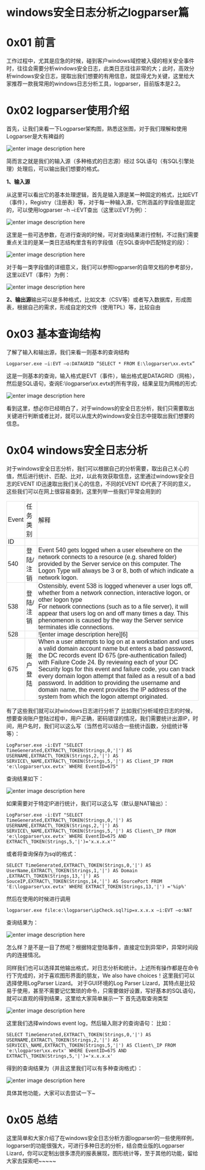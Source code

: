 # windows安全日志分析之logparser篇

0x01 前言
=====

工作过程中，尤其是应急的时候，碰到客户windows域控被入侵的相关安全事件时，往往会需要分析windows安全日志，此类日志往往非常的大；此时，高效分析windows安全日志，提取出我们想要的有用信息，就显得尤为关键，这里给大家推荐一款我常用的windows日志分析工具，logparser，目前版本是2.2。

0x02 logparser使用介绍
=====

首先，让我们来看一下Logparser架构图，熟悉这张图，对于我们理解和使用Logparser是大有裨益的

![enter image description here](http://drops.javaweb.org/uploads/images/61733a50a3222c24dbc23d6defedf9dbdcfb494b.jpg)

简而言之就是我们的输入源（多种格式的日志源）经过 SQL语句（有SQL引擎处理）处理后，可以输出我们想要的格式。

**1、输入源**

从这里可以看出它的基本处理逻辑，首先是输入源是某一种固定的格式，比如EVT（事件），Registry（注册表）等，对于每一种输入源，它所涵盖的字段值是固定的，可以使用logparser –h –i:EVT查出（这里以EVT为例）：

![enter image description here](http://drops.javaweb.org/uploads/images/e29947582559bbf7da1b1bc6de5e349fa0ac25e0.jpg)

这里是一些可选参数，在进行查询的时候，可对查询结果进行控制，不过我们需要重点关注的是某一类日志结构里含有的字段值（在SQL查询中匹配特定的段）：

![enter image description here](http://drops.javaweb.org/uploads/images/388cc1605d8ccedaceaec53b7e400b58925ef14a.jpg)

对于每一类字段值的详细意义，我们可以参照logparser的自带文档的参考部分，这里以EVT（事件）为例：

![enter image description here](http://drops.javaweb.org/uploads/images/9a6b495039b5f30213b65de37aadf2ffe5c2372a.jpg)

**2、输出源**输出可以是多种格式，比如文本（CSV等）或者写入数据库，形成图表，根据自己的需求，形成自定的文件（使用TPL）等，比较自由

0x03 基本查询结构
=====

了解了输入和输出源，我们来看一则基本的查询结构

```
Logparser.exe –i:EVT –o:DATAGRID “SELECT * FROM E:\logparser\xx.evtx”

```

这是一则基本的查询，输入格式是EVT（事件），输出格式是DATAGRID（网格），然后是SQL语句，查询E:\logparser\xx.evtx的所有字段，结果呈现为网格的形式:

![enter image description here](http://drops.javaweb.org/uploads/images/1349b3e6768fbf8bfcc0fc0dfb16f9dfb78f16ea.jpg)

看到这里，想必你已经明白了，对于windows的安全日志分析，我们只需要取出关键进行判断或者比对，就可以从庞大的windows安全日志中提取出我们想要的信息。

0x04 windows安全日志分析
=====

对于windows安全日志分析，我们可以根据自己的分析需要，取出自己关心的值，然后进行统计、匹配、比对，以此有效获取信息，这里通过windows安全日志的EVENT ID迅速取出我们关心的信息，不同的EVENT ID代表了不同的意义，这些我们可以在网上很容易查到，这里列举一些我们平常会用到的

<table style="box-sizing: border-box; border-collapse: separate; border-spacing: 0px; background-color: rgb(255, 255, 255); border-top: 1px solid rgb(224, 224, 224); border-left: 1px solid rgb(224, 224, 224); font-family: Helvetica, Arial, &quot;Hiragino Sans GB&quot;, sans-serif; letter-spacing: normal; orphans: 2; text-indent: 0px; text-transform: none; widows: 2; word-spacing: 0px; -webkit-text-stroke-width: 0px; text-decoration-style: initial; text-decoration-color: initial;"><tbody style="box-sizing: border-box;"><tr style="box-sizing: border-box;"><td style="box-sizing: border-box; padding: 0px 3px; border-bottom: 1px solid rgb(224, 224, 224); border-right: 1px solid rgb(224, 224, 224);">Event</td><td style="box-sizing: border-box; padding: 0px 3px; border-bottom: 1px solid rgb(224, 224, 224); border-right: 1px solid rgb(224, 224, 224);">任务类别</td><td style="box-sizing: border-box; padding: 0px 3px; border-bottom: 1px solid rgb(224, 224, 224); border-right: 1px solid rgb(224, 224, 224);">解释</td></tr><tr style="box-sizing: border-box;"><td style="box-sizing: border-box; padding: 0px 3px; border-bottom: 1px solid rgb(224, 224, 224); border-right: 1px solid rgb(224, 224, 224);">ID</td><td style="box-sizing: border-box; padding: 0px 3px; border-bottom: 1px solid rgb(224, 224, 224); border-right: 1px solid rgb(224, 224, 224);"></td><td style="box-sizing: border-box; padding: 0px 3px; border-bottom: 1px solid rgb(224, 224, 224); border-right: 1px solid rgb(224, 224, 224);"></td></tr><tr style="box-sizing: border-box;"><td style="box-sizing: border-box; padding: 0px 3px; border-bottom: 1px solid rgb(224, 224, 224); border-right: 1px solid rgb(224, 224, 224);">540</td><td style="box-sizing: border-box; padding: 0px 3px; border-bottom: 1px solid rgb(224, 224, 224); border-right: 1px solid rgb(224, 224, 224);">登陆/注销</td><td style="box-sizing: border-box; padding: 0px 3px; border-bottom: 1px solid rgb(224, 224, 224); border-right: 1px solid rgb(224, 224, 224);">Event 540 gets logged when a user elsewhere on the network connects to a resource (e.g. shared folder) provided by the Server service on this computer. The Logon Type will always be 3 or 8, both of which indicate a network logon.</td></tr><tr style="box-sizing: border-box;"><td style="box-sizing: border-box; padding: 0px 3px; border-bottom: 1px solid rgb(224, 224, 224); border-right: 1px solid rgb(224, 224, 224);">538</td><td style="box-sizing: border-box; padding: 0px 3px; border-bottom: 1px solid rgb(224, 224, 224); border-right: 1px solid rgb(224, 224, 224);">登陆/注销</td><td style="box-sizing: border-box; padding: 0px 3px; border-bottom: 1px solid rgb(224, 224, 224); border-right: 1px solid rgb(224, 224, 224);">Ostensibly, event 538 is logged whenever a user logs off, whether from a network connection, interactive logon, or other&nbsp;logon type<br style="box-sizing: border-box;">For network connections (such as to a file server), it will appear that users log on and off many times a day. This phenomenon is caused by the way the Server service terminates idle connections.&nbsp;</td></tr><tr style="box-sizing: border-box;"><td style="box-sizing: border-box; padding: 0px 3px; border-bottom: 1px solid rgb(224, 224, 224); border-right: 1px solid rgb(224, 224, 224);">528</td><td style="box-sizing: border-box; padding: 0px 3px; border-bottom: 1px solid rgb(224, 224, 224); border-right: 1px solid rgb(224, 224, 224);"></td><td style="box-sizing: border-box; padding: 0px 3px; border-bottom: 1px solid rgb(224, 224, 224); border-right: 1px solid rgb(224, 224, 224);">![enter image description here][6]</td></tr><tr style="box-sizing: border-box;"><td style="box-sizing: border-box; padding: 0px 3px; border-bottom: 1px solid rgb(224, 224, 224); border-right: 1px solid rgb(224, 224, 224);">675</td><td style="box-sizing: border-box; padding: 0px 3px; border-bottom: 1px solid rgb(224, 224, 224); border-right: 1px solid rgb(224, 224, 224);">账户登陆</td><td style="box-sizing: border-box; padding: 0px 3px; border-bottom: 1px solid rgb(224, 224, 224); border-right: 1px solid rgb(224, 224, 224);">When a user attempts to log on at a workstation and uses a valid domain account name but enters a bad password, the DC records event ID 675 (pre-authentication failed) with Failure Code&nbsp;24. By reviewing each of your DC Security logs for this event and failure code, you can track every domain logon attempt that failed as a result of a bad password. In addition to providing the username and domain name, the event provides the IP address of the system from which the logon attempt originated.</td></tr></tbody></table>

有了这些我们就可以对windows日志进行分析了 比如我们分析域控日志的时候，想要查询账户登陆过程中，用户正确，密码错误的情况，我们需要统计出源IP，时间，用户名时，我们可以这么写（当然也可以结合一些统计函数，分组统计等等）：

```
LogParser.exe -i:EVT "SELECT TimeGenerated,EXTRACT\_TOKEN(Strings,0,'|') AS USERNAME,EXTRACT\_TOKEN(Strings,2,'|') AS SERVICE\_NAME,EXTRACT\_TOKEN(Strings,5,'|') AS Client_IP FROM 'e:\logparser\xx.evtx' WHERE EventID=675"

```

查询结果如下：

![enter image description here](http://drops.javaweb.org/uploads/images/bbf14bf13b61e801fcf45b8c86f2e42e6f81ec3c.jpg)

如果需要对于特定IP进行统计，我们可以这么写（默认是NAT输出）：

```
LogParser.exe -i:EVT "SELECT TimeGenerated,EXTRACT\_TOKEN(Strings,0,'|') AS USERNAME,EXTRACT\_TOKEN(Strings,2,'|') AS SERVICE\_NAME,EXTRACT\_TOKEN(Strings,5,'|') AS Client\_IP FROM 'e:\logparser\xx.evtx' WHERE EventID=675 AND EXTRACT\_TOKEN(Strings,5,'|')='x.x.x.x'"

```

或者将查询保存为sql的格式：

```
SELECT TimeGenerated,EXTRACT\_TOKEN(Strings,0,'|') AS UserName,EXTRACT\_TOKEN(Strings,1,'|') AS Domain ,EXTRACT\_TOKEN(Strings,13,'|') AS SouceIP,EXTRACT\_TOKEN(Strings,14,'|') AS SourcePort FROM 'E:\logparser\xx.evtx' WHERE EXTRACT_TOKEN(Strings,13,'|') ='%ip%'

```

然后在使用的时候进行调用

```
logparser.exe file:e:\logparser\ipCheck.sql?ip=x.x.x.x –i:EVT –o:NAT

```

查询结果为：

![enter image description here](http://drops.javaweb.org/uploads/images/2900ea110066b12151fb56dce9abfe3a1907edf1.jpg)

怎么样？是不是一目了然呢？根据特定登陆事件，直接定位到异常IP，异常时间段内的连接情况。

同样我们也可以选择其他输出格式，对日志分析和统计。上述所有操作都是在命令行下完成的，对于喜欢图形界面的朋友，We also have choices！这里我们可以选择使用LogParser Lizard。 对于GUI环境的Log Parser Lizard，其特点是比较易于使用，甚至不需要记忆繁琐的命令，只需要做好设置，写好基本的SQL语句，就可以直观的得到结果，这里给大家简单展示一下 首先选取查询类型

![enter image description here](http://drops.javaweb.org/uploads/images/2e6a10cc5074781c4523e9d89db815173d282bda.jpg)

这里我们选择windows event log，然后输入刚才的查询语句： 比如：

```
SELECT TimeGenerated,EXTRACT\_TOKEN(Strings,0,'|') AS USERNAME,EXTRACT\_TOKEN(Strings,2,'|') AS SERVICE\_NAME,EXTRACT\_TOKEN(Strings,5,'|') AS Client\_IP FROM 'e:\logparser\xx.evtx' WHERE EventID=675 AND EXTRACT\_TOKEN(Strings,5,'|')='x.x.x.x'

```

得到的查询结果为（并且这里我们可以有多种查询格式）：

![enter image description here](http://drops.javaweb.org/uploads/images/dad106add7f6a84bb39e92840040c4c33d9ab7e5.jpg)

具体其他功能，大家可以去尝试一下~

0x05 总结
=====

这里简单和大家介绍了在windows安全日志分析方面logparser的一些使用样例，logparser的功能很强大，可进行多种日志的分析，结合商业版的Logparser Lizard，你可以定制出很多漂亮的报表展现，图形统计等，至于其他的功能，留给大家去探索吧~~~~~